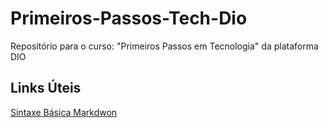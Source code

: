 # Primeiros-Passos-Tech-Dio
Repositório para o curso: "Primeiros Passos em Tecnologia" da plataforma DIO

## Links Úteis
[Sintaxe Básica Markdwon](https://www.markdownguide.org/basic-syntax/)

